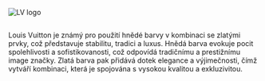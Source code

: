 ![LV logo]([[https://upload.wikimedia.org/wikipedia/commons/4/46/Bitcoin.svg](https://encrypted-tbn0.gstatic.com/images?q=tbn:ANd9GcRZ-MI7NF7ly2BwcbsKsJqgyjb_WoO-4MAjZQ&s)](https://encrypted-tbn0.gstatic.com/images?q=tbn:ANd9GcTu5Qiq3RA5M6B7JberTmb-uLO-CLEDhrW3fA&s))
##
Louis Vuitton je známý pro použití hnědé barvy v kombinaci se zlatými prvky, což představuje stabilitu, tradici a luxus. Hnědá barva evokuje pocit spolehlivosti a sofistikovanosti, což odpovídá tradičnímu a prestižnímu image značky. Zlatá barva pak přidává dotek elegance a výjimečnosti, čímž vytváří kombinaci, která je spojována s vysokou kvalitou a exkluzivitou.
